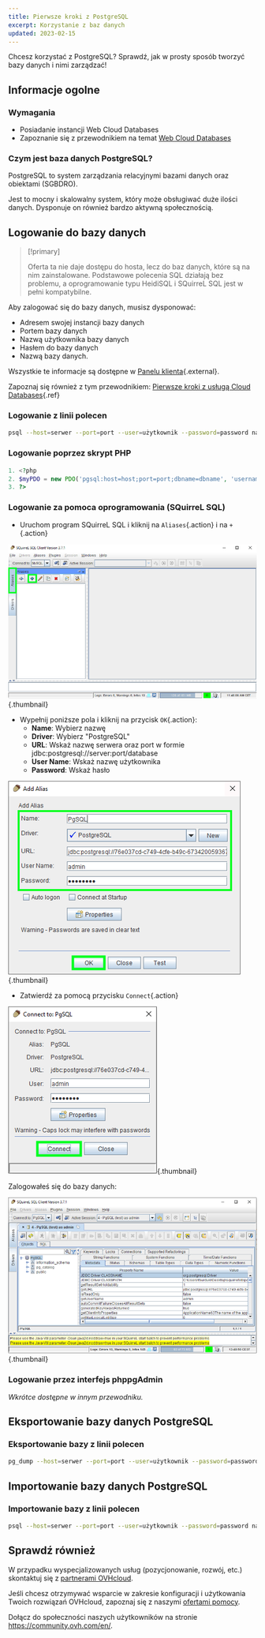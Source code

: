```yaml
---
title: Pierwsze kroki z PostgreSQL
excerpt: Korzystanie z baz danych
updated: 2023-02-15
---
```


Chcesz korzystać z PostgreSQL? Sprawdź, jak w prosty sposób tworzyć bazy danych i nimi zarządzać!

## Informacje ogolne

### Wymagania

- Posiadanie instancji Web Cloud Databases
- Zapoznanie się z przewodnikiem na temat [Web Cloud Databases](/pages/web_cloud/web_cloud_databases/starting_with_clouddb)

### Czym jest baza danych PostgreSQL?
PostgreSQL to system zarządzania relacyjnymi bazami danych oraz obiektami (SGBDRO).

Jest to mocny i skalowalny system, który może obsługiwać duże ilości danych. Dysponuje on również bardzo aktywną społecznością.

## Logowanie do bazy danych

> [!primary]
>
> Oferta ta nie daje dostępu do hosta, lecz do baz danych, które są na nim zainstalowane. Podstawowe polecenia SQL działają bez problemu, a oprogramowanie typu HeidiSQL i SQuirreL SQL jest w pełni kompatybilne.
> 

Aby zalogować się do bazy danych, musisz dysponować:

- Adresem swojej instancji bazy danych
- Portem bazy danych
- Nazwą użytkownika bazy danych
- Hasłem do bazy danych
- Nazwą bazy danych.

Wszystkie te informacje są dostępne w [Panelu klienta](https://www.ovh.com/manager/web/){.external}.

Zapoznaj się również z tym przewodnikiem: [Pierwsze kroki z usługą Cloud Databases](/pages/web_cloud/web_cloud_databases/starting_with_clouddb){.ref}

### Logowanie z linii polecen

```bash
psql --host=serwer --port=port --user=użytkownik --password=password nazwa_bazy
```

### Logowanie poprzez skrypt PHP

```php
1. <?php
2. $myPDO = new PDO('pgsql:host=host;port=port;dbname=dbname', 'username', 'password');
3. ?>
```

### Logowanie za pomoca oprogramowania (SQuirreL SQL)
- Uruchom program SQuirreL SQL i kliknij na `Aliases`{.action} i na `+`{.action}

![launch SQuirreL SQL](images/aliases.png){.thumbnail}

- Wypełnij poniższe pola i kliknij na przycisk `OK`{.action}:
    - **Name**: Wybierz nazwę
    - **Driver**: Wybierz "PostgreSQL"
    - **URL**: Wskaż nazwę serwera oraz port w formie jdbc:postgresql://server:port/database
    - **User Name**: Wskaż nazwę użytkownika
    - **Password**: Wskaż hasło

![config connection](images/add-alias-pgsql.png){.thumbnail}

- Zatwierdź za pomocą przycisku `Connect`{.action}

![valid connection](images/connect-to-pgsql.png){.thumbnail}

Zalogowałeś się do bazy danych:

![config connection](images/general-dashboard-pgsql.png){.thumbnail}

### Logowanie przez interfejs phppgAdmin
*Wkrótce dostępne w innym przewodniku.*

## Eksportowanie bazy danych PostgreSQL

### Eksportowanie bazy z linii polecen

```bash
pg_dump --host=serwer --port=port --user=użytkownik --password=password nazwa_bazy > nazwa_bazy.sql
```

## Importowanie bazy danych PostgreSQL

### Importowanie bazy z linii polecen

```bash
psql --host=serwer --port=port --user=użytkownik --password=password nazwa_bazy < nazwa_bazy.sql
```

## Sprawdź również

W przypadku wyspecjalizowanych usług (pozycjonowanie, rozwój, etc.) skontaktuj się z [partnerami OVHcloud](https://partner.ovhcloud.com/pl/directory).

Jeśli chcesz otrzymywać wsparcie w zakresie konfiguracji i użytkowania Twoich rozwiązań OVHcloud, zapoznaj się z naszymi [ofertami pomocy](/links/support).

Dołącz do społeczności naszych użytkowników na stronie <https://community.ovh.com/en/>.
